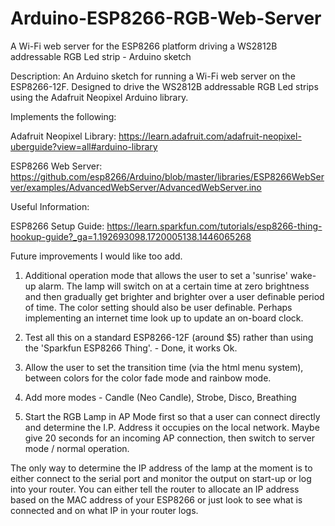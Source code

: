 # Arduino-ESP8266-RGB-Web-Server
A Wi-Fi web server for the ESP8266 platform driving a WS2812B addressable RGB Led strip - Arduino sketch

Description:
An Arduino sketch for running a Wi-Fi web server on the ESP8266-12F. Designed to drive the WS2812B addressable RGB Led strips using the Adafruit Neopixel Arduino library.

Implements the following:

Adafruit Neopixel Library:
https://learn.adafruit.com/adafruit-neopixel-uberguide?view=all#arduino-library


ESP8266 Web Server:
https://github.com/esp8266/Arduino/blob/master/libraries/ESP8266WebServer/examples/AdvancedWebServer/AdvancedWebServer.ino


Useful Information:

ESP8266 Setup Guide:
https://learn.sparkfun.com/tutorials/esp8266-thing-hookup-guide?_ga=1.192693098.1720005138.1446065268

Future improvements I would like too add.

1) Additional operation mode that allows the user to set a 'sunrise' wake-up alarm. The lamp will switch on at a certain time at zero brightness and then gradually get brighter and brighter over a user definable period of time. The color setting should also be user definable. Perhaps implementing an internet time look up to update an on-board clock.

2) Test all this on a standard ESP8266-12F (around $5) rather than using the 'Sparkfun ESP8266 Thing'. - Done, it works Ok.

3) Allow the user to set the transition time (via the html menu system), between colors for the color fade mode and rainbow mode.

4) Add more modes - Candle (Neo Candle), Strobe, Disco, Breathing

5) Start the RGB Lamp in AP Mode first so that a user can connect directly and determine the I.P. Address it occupies on the local network. Maybe give 20 seconds for an incoming AP connection, then switch to server mode / normal operation. 

The only way to determine the IP address of the lamp at the moment is to either connect to the serial port and monitor the output on start-up or log into your router. You can either tell the router to allocate an IP address based on the MAC address of your ESP8266 or just look to see what is connected and on what IP in your router logs.
